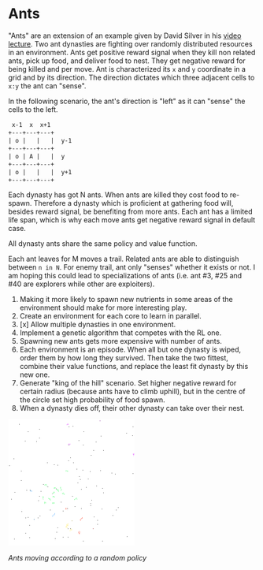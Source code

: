 # Ants
"Ants" are an extension of an example given by David Silver in his
[video lecture][david-silver-videolecture-3]. Two ant dynasties are fighting
over randomly distributed resources in an environment. Ants get positive reward
signal when they kill non related ants, pick up food, and deliver food to nest.
They get negative reward for being killed and per move. Ant is characterized
its `x` and `y` coordinate in a grid and by its direction. The direction
dictates which three adjacent cells to `x:y` the ant can "sense".

In the following scenario, the ant's direction is "left" as it can "sense" the
cells to the left.
```text
 x-1  x  x+1
+---+---+---+
| o |   |   |  y-1
+---+---+---+
| o | A |   |  y
+---+---+---+
| o |   |   |  y+1
+---+---+---+
```

Each dynasty has got N ants. When ants are killed they cost food to re-spawn.
Therefore a dynasty which is proficient at gathering food will, besides reward
signal, be benefiting from more ants. Each ant has a limited life span, which is
why each move ants get negative reward signal in default case.

All dynasty ants share the same policy and value function.

Each ant leaves for M moves a trail. Related ants are able to distinguish
between `n in N`. For enemy trail, ant only "senses" whether it exists or not.
I am hoping this could lead to specializations of ants (i.e. ant #3, #25 and
#40 are explorers while other are exploiters).

1. Making it more likely to spawn new nutrients in some areas of the environment
    should make for more interesting play.
2. Create an environment for each core to learn in parallel.
3. [x] Allow multiple dynasties in one environment.
4. Implement a genetic algorithm that competes with the RL one.
5. Spawning new ants gets more expensive with number of ants.
6. Each environment is an episode. When all but one dynasty is wiped, order them
    by how long they survived. Then take the two fittest, combine their value
    functions, and replace the least fit dynasty by this new one.
7. Generate "king of the hill" scenario. Set higher negative reward for certain
    radius (because ants have to climb uphill), but in the centre of the circle
    set high probability of food spawn.
8. When a dynasty dies off, their other dynasty can take over their nest.


![Ants moving according to a random policy](docs/random_policy.png)

*Ants moving according to a random policy*

<!-- Invisible List of References -->
[david-silver-videolecture-3]: https://youtu.be/Nd1-UUMVfz4?t=1771
